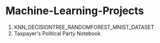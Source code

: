 # Machine-Learning-Projects
1. KNN_DECISIONTREE_RANDOMFOREST_MNIST_DATASET
2. Taxpayer's Political Party Notebook
